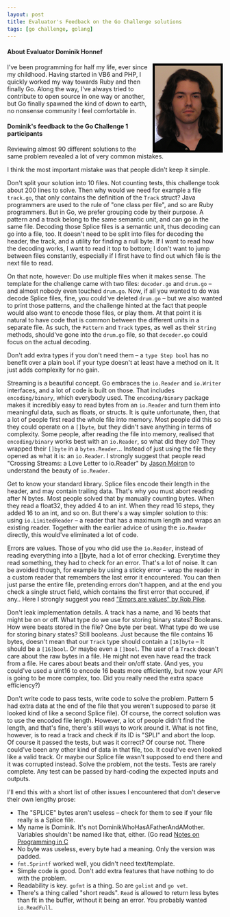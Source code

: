 ```yaml
---
layout: post
title: Evaluator's Feedback on the Go Challenge solutions
tags: [go challenge, golang]
---
```


#### About Evaluator Dominik Honnef

<img align="right" src="/images/dominik-honnef.png" alt="Dominik Honnef" title="Dominik Honnef" style="border:5px solid black" />
I've been programming for half my life, ever since my childhood. Having started in VB6 and PHP, I quickly worked my way towards Ruby and then finally Go. Along the way, I've always tried to contribute to open source in one way or another, but Go finally spawned the kind of down to earth, no nonsense community I feel comfortable in.

#### Dominik's feedback to the Go Challenge 1 participants

Reviewing almost 90 different solutions to the same problem revealed a lot of very common mistakes.

I think the most important mistake was that people didn't keep it simple.

Don't split your solution into 10 files. Not counting tests, this challenge took about 200 lines to solve. Then why would we need for example a file `track.go`, that only contains the definition of the `Track` struct? Java programmers are used to the rule of "one class per file", and so are Ruby programmers. But in Go, we prefer grouping code by their purpose. A pattern and a track belong to the same semantic unit, and can go in the same file. Decoding those Splice files is a semantic unit, thus decoding can go into a file, too. It doesn't need to be split into files for decoding the header, the track, and a utility for finding a null byte. If I want to read how the decoding works, I want to read it top to bottom; I don't want to jump between files constantly, especially if I first have to find out which file is the next file to read.

On that note, however: Do use multiple files when it makes sense. The template for the challenge came with two files: `decoder.go` and `drum.go` – and almost nobody even touched `drum.go`. Now, if all you wanted to do was decode Splice files, fine, you could've deleted `drum.go` – but we also wanted to print those patterns, and the challenge hinted at the fact that people would also want to encode those files, or play them. At that point it is natural to have code that is common between the different units in a separate file. As such, the `Pattern` and `Track` types, as well as their `String` methods, should've gone into the `drum.go` file, so that `decoder.go` could focus on the actual decoding.

Don't add extra types if you don't need them – a `type Step bool` has no benefit over a plain `bool` if your type doesn't at least have a method on it. It just adds complexity for no gain.

Streaming is a beautiful concept. Go embraces the `io.Reader` and `io.Writer` interfaces, and a lot of code is built on those. That includes `encoding/binary`, which everybody used. The `encoding/binary` package makes it incredibly easy to read bytes from an `io.Reader` and turn them into meaningful data, such as floats, or structs. It is quite unfortunate, then, that a lot of people first read the whole file into memory. Most people did this so they could operate on a `[]byte`, but they didn't save anything in terms of complexity. Some people, after reading the file into memory, realised that `encoding/binary` works best with an `io.Reader`, so what did they do? They wrapped their `[]byte` in a `bytes.Reader`… Instead of just using the file they opened as what it is: an `io.Reader`. I strongly suggest that people read "Crossing Streams: a Love Letter to
io.Reader" by [Jason Moiron](http://jmoiron.net/blog/crossing-streams-a-love-letter-to-ioreader/) to understand the beauty of `io.Reader`.

Get to know your standard library. Splice files encode their length in the header, and may contain trailing data. That's why you must abort reading after N bytes. Most people solved that by manually counting bytes. When they read a float32, they added 4 to an int. When they read 16 steps, they added 16 to an int, and so on. But there's a way simpler solution to this: using `io.LimitedReader` – a reader that has a maximum length and wraps an existing reader. Together with the earlier advice of using the `io.Reader` directly, this would've eliminated a lot of code.

Errors are values. Those of you who did use the `io.Reader`, instead of reading everything into a []byte, had a lot of error checking. Everytime they read something, they had to check for an error. That's a lot of noise. It can be avoided though, for example by using a sticky error – wrap the reader in a custom reader that remembers the last error it encountered. You can then just parse the entire file, pretending errors don't happen, and at the end you check a single struct field, which contains the first error that occured, if any.. Here I strongly suggest you read ["Errors are values" by Rob Pike](http://blog.golang.org/errors-are-values).

Don't leak implementation details. A track has a name, and 16 beats that might be on or off. What type do we use for storing binary states? Booleans. How were beats stored in the file? One byte per beat. What type do we use for storing binary states? Still booleans. Just because the file contains 16 bytes, doesn't mean that our `Track` type should contain a `[16]byte` – It should be a `[16]bool`. Or maybe even a `[]bool`. The user of a `Track` doesn't care about the raw bytes in a file. He might not even have read the track from a file. He cares about beats and their on/off state. (And yes, you could've used a uint16 to encode 16 beats more efficiently, but now your API is going to be more complex, too. Did you really need the extra space
efficiency?)

Don't write code to pass tests, write code to solve the problem. Pattern 5 had extra data at the end of the file that you weren't supposed to parse (it looked kind of like a second Splice file). Of course, the correct solution was to use the encoded file length. However, a lot of people didn't find the length, and that's fine, there's still ways to work around it. What is not fine, however, is to read a track and check if its ID is "SPLI" and abort the loop. Of course it passed the tests, but was it correct? Of course not. There could've been any other kind of data in that file, too. It could've even looked like a valid track. Or maybe our Splice file wasn't supposed to end there and it was corrupted instead. Solve the problem, not the tests. Tests are rarely complete. Any test can be passed by hard-coding the expected inputs and outputs.

I'll end this with a short list of other issues I encountered that don't deserve their own lengthy prose:

- The "SPLICE" bytes aren't useless – check for them to see if your file really is a Splice file.
- My name is Dominik. It's not DominikWhoHasAFatherAndAMother. Variables shouldn't be named like that, either. (Go read
  [Notes on Programming in C](http://doc.cat-v.org/bell_labs/pikestyle)
- No byte was useless, every byte had a meaning. Only the version was padded.
- `fmt.Sprintf` worked well, you didn't need text/template.
- Simple code is good. Don't add extra features that have nothing to do with the problem.
- Readability is key. `gofmt` is a thing. So are `golint` and `go vet`.
- There's a thing called "short reads". `Read` is allowed to return less bytes than fit in the buffer, without it being an error. You probably wanted `io.ReadFull`.


